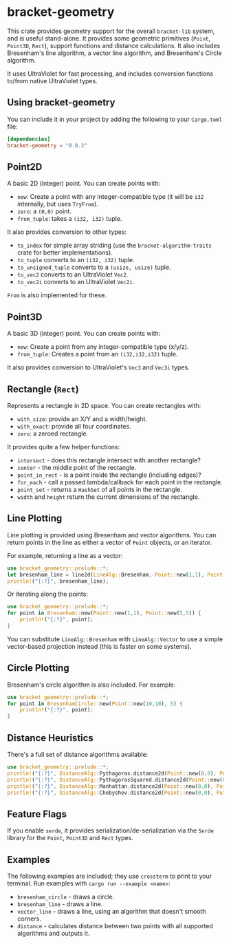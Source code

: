 # bracket-geometry

This crate provides geometry support for the overall `bracket-lib` system, and is useful stand-alone. It provides some geometric primitives (`Point`, `Point3D`, `Rect`), support functions and distance calculations. It also includes Bresenham's line algorithm, a vector line algorithm, and Bresenham's Circle algorithm.

It uses UltraViolet for fast processing, and includes conversion functions to/from native UltraViolet types.

## Using bracket-geometry

You can include it in your project by adding the following to your `Cargo.toml` file:

```toml
[dependencies]
bracket-geometry = "0.8.2"
```

## Point2D

A basic 2D (integer) point. You can create points with:

* `new`: Create a point with any integer-compatible type (it will be `i32` internally, but uses `TryFrom`).
* `zero`: a `(0,0)` point.
* `from_tuple`: takes a `(i32, i32)` tuple.

It also provides conversion to other types:

* `to_index` for simple array striding (use the `bracket-algorithm-traits` crate for better implementations).
* `to_tuple` converts to an `(i32, i32)` tuple.
* `to_unsigned_tuple` converts to a `(usize, usize)` tuple.
* `to_vec2` converts to an UltraViolet `Vec2`.
* `to_vec2i` converts to an UltraViolet `Vec2i`.

`From` is also implemented for these.

## Point3D

A basic 3D (integer) point. You can create points with:

* `new`: Create a point from any integer-compatible type (x/y/z).
* `from_tuple`: Creates a point from an `(i32,i32,i32)` tuple.

It also provides conversion to UltraViolet's `Vec3` and `Vec3i` types.

## Rectangle (`Rect`)

Represents a rectangle in 2D space. You can create rectangles with:

* `with_size`: provide an X/Y and a width/height.
* `with_exact`: provide all four coordinates.
* `zero`: a zeroed rectangle.

It provides quite a few helper functions:

* `intersect` - does this rectangle intersect with another rectangle?
* `center` - the middle point of the rectangle.
* `point_in_rect` - is a point inside the rectangle (including edges)?
* `for_each` - call a passed lambda/callback for each point in the rectangle.
* `point_set` - returns a `HashSet` of all points in the rectangle.
* `width` and `height` return the current dimensions of the rectangle.

## Line Plotting

Line plotting is provided using Bresenham and vector algorithms. You can return points in the line as either a vector of `Point` objects, or an iterator.

For example, returning a line as a vector:

```rust
use bracket_geometry::prelude::*;
let bresenham_line = line2d(LineAlg::Bresenham, Point::new(1,1), Point::new(5,5));
println!("{:?}", bresenham_line);
```

Or iterating along the points:

```rust
use bracket_geometry::prelude::*;
for point in Bresenham::new(Point::new(1,1), Point::new(5,5)) {
    println!("{:?}", point);
}
```

You can substitute `LineAlg::Bresenham` with `LineAlg::Vector` to use a simple vector-based projection instead (this is faster on some systems).

## Circle Plotting

Bresenham's circle algorithm is also included. For example:

```rust
use bracket_geometry::prelude::*;
for point in BresenhamCircle::new(Point::new(10,10), 5) {
    println!("{:?}", point);
}
```

## Distance Heuristics

There's a full set of distance algorithms available:

```rust
use bracket_geometry::prelude::*;
println!("{:?}", DistanceAlg::Pythagoras.distance2d(Point::new(0,0), Point::new(5,5)));
println!("{:?}", DistanceAlg::PythagorasSquared.distance2d(Point::new(0,0), Point::new(5,5)));
println!("{:?}", DistanceAlg::Manhattan.distance2d(Point::new(0,0), Point::new(5,5)));
println!("{:?}", DistanceAlg::Chebyshev.distance2d(Point::new(0,0), Point::new(5,5)));
```

## Feature Flags

If you enable `serde`, it provides serialization/de-serialization via the `Serde` library for the `Point`, `Point3D` and `Rect` types.

## Examples

The following examples are included; they use `crossterm` to print to your terminal. Run examples with `cargo run --example <name>`:

* `bresenham_circle` - draws a circle.
* `bresenham_line` - draws a line.
* `vector_line` - draws a line, using an algorithm that doesn't smooth corners.
* `distance` - calculates distance between two points with all supported algorithms and outputs it.
